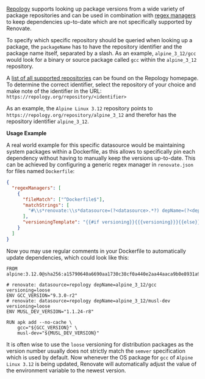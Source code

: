 [Repology](https://repology.org/) supports looking up package versions from a wide variety of package repositories and can be used in combination with [regex managers](https://docs.renovatebot.com/modules/manager/regex/) to keep dependencies up-to-date which are not specifically supported by Renovate.

To specify which specific repository should be queried when looking up a package, the `packageName` has to have the repository identifier and the package name itself, separated by a slash. As an example, `alpine_3_12/gcc` would look for a binary or source package called `gcc` within the `alpine_3_12` repository.

A [list of all supported repositories](https://repology.org/repositories/statistics) can be found on the Repology homepage. To determine the correct identifier, select the repository of your choice and make note of the identifier in the URL: `https://repology.org/repository/<identifier>`

As an example, the `Alpine Linux 3.12` repository points to `https://repology.org/repository/alpine_3_12` and therefor has the repository identifier `alpine_3_12`.

**Usage Example**

A real world example for this specific datasource would be maintaining system packages within a Dockerfile, as this allows to specifically pin each dependency without having to manually keep the versions up-to-date. This can be achieved by configuring a generic regex manager in `renovate.json` for files named `Dockerfile`:

```json
{
  "regexManagers": [
    {
      "fileMatch": ["^Dockerfile$"],
      "matchStrings": [
        "#\\s*renovate:\\s*datasource=(?<datasource>.*?) depName=(?<depName>.*?)( versioning=(?<versioning>.*?))?\\sENV .*?_VERSION=\"(?<currentValue>.*)\"\\s"
      ],
      "versioningTemplate": "{{#if versioning}}{{{versioning}}}{{else}}semver{{/if}}"
    }
  ]
}
```

Now you may use regular comments in your Dockerfile to automatically update dependencies, which could look like this:

```docker
FROM alpine:3.12.0@sha256:a15790640a6690aa1730c38cf0a440e2aa44aaca9b0e8931a9f2b0d7cc90fd65

# renovate: datasource=repology depName=alpine_3_12/gcc versioning=loose
ENV GCC_VERSION="9.3.0-r2"
# renovate: datasource=repology depName=alpine_3_12/musl-dev versioning=loose
ENV MUSL_DEV_VERSION="1.1.24-r8"

RUN apk add --no-cache \
    gcc="${GCC_VERSION}" \
    musl-dev="${MUSL_DEV_VERSION}"
```

It is often wise to use the `loose` versioning for distribution packages as the version number usually does not strictly match the `semver` specification which is used by default. Now whenever the OS package for `gcc` of `Alpine Linux 3.12` is being updated, Renovate will automatically adjust the value of the environment variable to the newest version.

